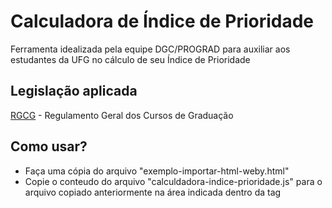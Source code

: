 # Calculadora de Índice de Prioridade

Ferramenta idealizada pela equipe DGC/PROGRAD para auxiliar aos estudantes da UFG no cálculo de seu Índice de Prioridade

## Legislação aplicada
[RGCG](https://sistemas.ufg.br/consultas_publicas/resolucoes/arquivos/Resolucao_CEPEC_2022_1791.pdf) - Regulamento Geral dos Cursos de Graduação

## Como usar?
- Faça uma cópia do arquivo "exemplo-importar-html-weby.html"
- Copie o conteudo do arquivo "calculdadora-indice-prioridade.js" para o arquivo copiado anteriormente na área indicada dentro da tag <script>
- Salve e faça upload no weby

